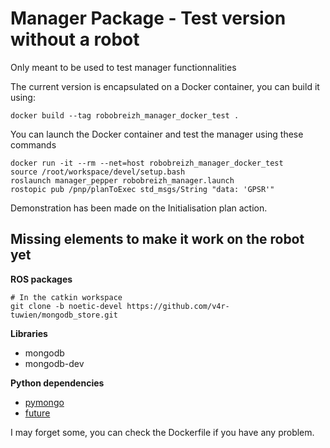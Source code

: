 # Manager Package - Test version without a robot
Only meant to be used to test manager functionnalities


The current version is encapsulated on a Docker container, you can build it using:
```
docker build --tag robobreizh_manager_docker_test .
```

You can launch the Docker container and test the manager using these commands
```
docker run -it --rm --net=host robobreizh_manager_docker_test
source /root/workspace/devel/setup.bash
roslaunch manager_pepper robobreizh_manager.launch
rostopic pub /pnp/planToExec std_msgs/String "data: 'GPSR'"
```

Demonstration has been made on the Initialisation plan action.

## Missing elements to make it work on the robot yet

**ROS packages**
```
# In the catkin workspace
git clone -b noetic-devel https://github.com/v4r-tuwien/mongodb_store.git
```
**Libraries**
- mongodb
- mongodb-dev

**Python dependencies**
- [pymongo](https://pypi.org/project/pymongo/)
- [future](https://pypi.org/project/future/)

I may forget some, you can check the Dockerfile if you have any problem.
